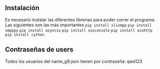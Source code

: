 ## Instalación

Es necesario instalar las diferentes librerias para poder correr el programa. Las siguientes son las más importantes
`pip install slixmpp`
`pip install xmpppy`
`pip install asyncio`
`pip install aioconsole`
`pip install aiohttp`
`pip install cython`


## Contraseñas de users

Todos los usuarios del name_g9.json tienen por contraseña: qwe123
